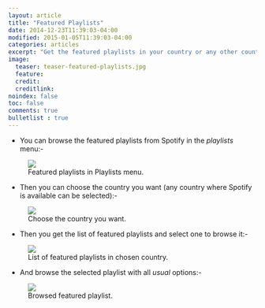 ```yaml
---
layout: article
title: "Featured Playlists"
date: 2014-12-23T11:39:03-04:00
modified: 2015-01-05T11:39:03-04:00
categories: articles
excerpt: "Get the featured playlists in your country or any other country."
image:
  teaser: teaser-featured-playlists.jpg
  feature:
  credit: 
  creditlink:
noindex: false
toc: false
comments: true
bulletlist : true
---
```


* You can browse the featured playlists from Spotify in the *playlists* menu:-

<figure>
	<img src="{{ site.url }}/images/featured-playlists1.jpg"></a>
	<figcaption>Featured playlists in Playlists menu.</figcaption>
</figure>

* Then you can choose the country you want (any country where Spotify is available can be selected):-

<figure>
	<img src="{{ site.url }}/images/featured-playlists2.jpg"></a>
	<figcaption>Choose the country you want.</figcaption>
</figure>

* Then you get the list of featured playlists and select one to browse it:-

<figure>
	<img src="{{ site.url }}/images/featured-playlists3.jpg"></a>
	<figcaption>List of featured playlists in chosen country.</figcaption>
</figure>

* And browse the selected playlist with all _usual_ options:-

<figure>
	<img src="{{ site.url }}/images/featured-playlists4.jpg"></a>
	<figcaption>Browsed featured playlist.</figcaption>
</figure>
